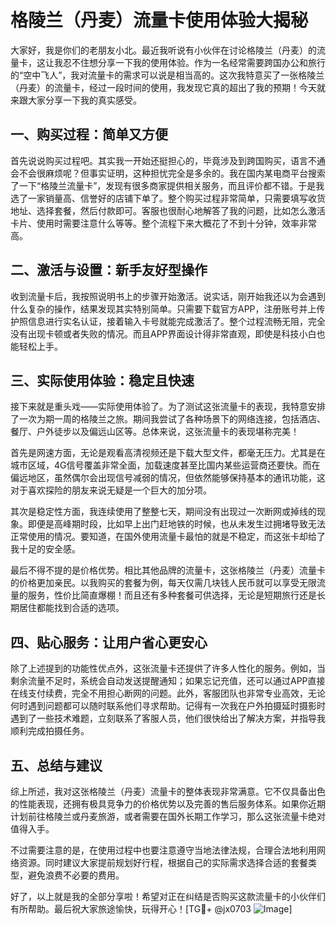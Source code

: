 # 格陵兰（丹麦）流量卡使用体验大揭秘

大家好，我是你们的老朋友小北。最近我听说有小伙伴在讨论格陵兰（丹麦）的流量卡，这让我忍不住想分享一下我的使用体验。作为一名经常需要跨国办公和旅行的“空中飞人”，我对流量卡的需求可以说是相当高的。这次我特意买了一张格陵兰（丹麦）的流量卡，经过一段时间的使用，我发现它真的超出了我的预期！今天就来跟大家分享一下我的真实感受。

## 一、购买过程：简单又方便

首先说说购买过程吧。其实我一开始还挺担心的，毕竟涉及到跨国购买，语言不通会不会很麻烦呢？但事实证明，这种担忧完全是多余的。我在国内某电商平台搜索了一下“格陵兰流量卡”，发现有很多商家提供相关服务，而且评价都不错。于是我选了一家销量高、信誉好的店铺下单了。整个购买过程非常简单，只需要填写收货地址、选择套餐，然后付款即可。客服也很耐心地解答了我的问题，比如怎么激活卡片、使用时需要注意什么等等。整个流程下来大概花了不到十分钟，效率非常高。

## 二、激活与设置：新手友好型操作

收到流量卡后，我按照说明书上的步骤开始激活。说实话，刚开始我还以为会遇到什么复杂的操作，结果发现其实特别简单。只需要下载官方APP，注册账号并上传护照信息进行实名认证，接着输入卡号就能完成激活了。整个过程流畅无阻，完全没有出现卡顿或者失败的情况。而且APP界面设计得非常直观，即使是科技小白也能轻松上手。

## 三、实际使用体验：稳定且快速

接下来就是重头戏——实际使用体验了。为了测试这张流量卡的表现，我特意安排了一次为期一周的格陵兰之旅。期间我尝试了各种场景下的网络连接，包括酒店、餐厅、户外徒步以及偏远山区等。总体来说，这张流量卡的表现堪称完美！

首先是网速方面，无论是观看高清视频还是下载大型文件，都毫无压力。尤其是在城市区域，4G信号覆盖非常全面，加载速度甚至比国内某些运营商还要快。而在偏远地区，虽然偶尔会出现信号减弱的情况，但依然能够保持基本的通讯功能，这对于喜欢探险的朋友来说无疑是一个巨大的加分项。

其次是稳定性方面，我连续使用了整整七天，期间没有出现过一次断网或掉线的现象。即便是高峰期时段，比如早上出门赶地铁的时候，也从未发生过拥堵导致无法正常使用的情况。要知道，在国外使用流量卡最怕的就是不稳定，而这张卡却给了我十足的安全感。

最后不得不提的是价格优势。相比其他品牌的流量卡，这张格陵兰（丹麦）流量卡的价格更加亲民。以我购买的套餐为例，每天仅需几块钱人民币就可以享受无限流量的服务，性价比简直爆棚！而且还有多种套餐可供选择，无论是短期旅行还是长期居住都能找到合适的选项。

## 四、贴心服务：让用户省心更安心

除了上述提到的功能性优点外，这张流量卡还提供了许多人性化的服务。例如，当剩余流量不足时，系统会自动发送提醒通知；如果忘记充值，还可以通过APP直接在线支付续费，完全不用担心断网的问题。此外，客服团队也非常专业高效，无论何时遇到问题都可以随时联系他们寻求帮助。记得有一次我在户外拍摄延时摄影时遇到了一些技术难题，立刻联系了客服人员，他们很快给出了解决方案，并指导我顺利完成拍摄任务。

## 五、总结与建议

综上所述，我对这张格陵兰（丹麦）流量卡的整体表现非常满意。它不仅具备出色的性能表现，还拥有极具竞争力的价格优势以及完善的售后服务体系。如果你近期计划前往格陵兰或丹麦旅游，或者需要在国外长期工作学习，那么这张流量卡绝对值得入手。

不过需要注意的是，在使用过程中也要注意遵守当地法律法规，合理合法地利用网络资源。同时建议大家提前规划好行程，根据自己的实际需求选择合适的套餐类型，避免浪费不必要的费用。

好了，以上就是我的全部分享啦！希望对正在纠结是否购买这款流量卡的小伙伴们有所帮助。最后祝大家旅途愉快，玩得开心！[TG💪+ @jx0703 ![Image](https://github.com/user-attachments/assets/dbca1d08-cadb-493c-b0ec-ad6f7a83f270)]